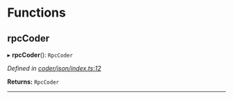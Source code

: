

# Functions

<a id="rpccoder"></a>

##  rpcCoder

▸ **rpcCoder**(): `RpcCoder`

*Defined in [coder/json/index.ts:12](https://github.com/polkadot-js/api/blob/8de9ea8/packages/rpc-provider/src/coder/json/index.ts#L12)*

**Returns:** `RpcCoder`

___

